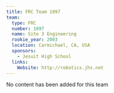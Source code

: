 ```yaml
---
title: FRC Team 1097
team:
  type: FRC
  number: 1097
  name: Site 3 Engineering
  rookie_year: 2003
  location: Carmichael, CA, USA
  sponsors:
    - Jesuit High School
  links:
    Website: http://robotics.jhs.net
---
```

No content has been added for this team